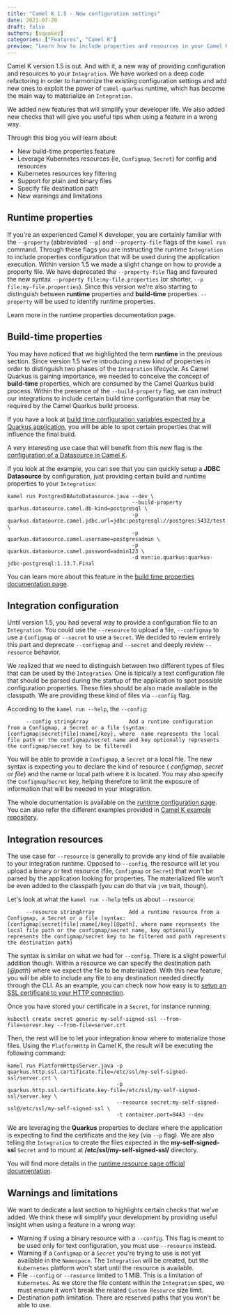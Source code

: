 ```yaml
---
title: "Camel K 1.5 - New configuration settings"
date: 2021-07-20
draft: false
authors: [squakez]
categories: ["Features", "Camel K"]
preview: "Learn how to include properties and resources in your Camel K integration"
---
```


Camel K version 1.5 is out. And with it, a new way of providing configuration and resources to your `Integration`. We have worked on a deep code refactoring in order to harmonize the existing configuration settings and add new ones to exploit the power of `camel-quarkus` runtime, which has become the main way to materialize an `Integration`.

We added new features that will simplify your developer life. We also added new checks that will give you useful tips when using a feature in a wrong way.

Through this blog you will learn about:

* New build-time properties feature
* Leverage Kubernetes resources (ie, `Configmap`, `Secret`) for config and resources
* Kubernetes resources key filtering
* Support for plain and binary files
* Specify file destination path
* New warnings and limitations

## Runtime properties

If you're an experienced Camel K developer, you are certainly familiar with the `--property` (abbreviated `--p`) and `--property-file` flags of the `kamel run` command. Through these flags you are instructing the runtime `Integration` to include properties configuration that will be used during the application execution. Within version 1.5 we made a slight change on how to provide a property file. We have deprecated the `--property-file` flag and favoured the new syntax `--property file:my-file.properties` (or shorter, `--p file:my-file.properties`).
Since this version we're also starting to distinguish between **runtime** properties and **build-time** properties. `--property` will be used to identify runtime properties.

Learn more in the runtime properties documentation page.

## Build-time properties

You may have noticed that we highlighted the term **runtime** in the previous section. Since version 1.5 we're introducing a new kind of properties in order to distinguish two phases of the `Integration` lifecycle. As Camel Quarkus is gaining importance, we needed to conceive the concept of **build-time** properties, which are consumed by the Camel Quarkus build process. Within the presence of the `--build-property` flag, we can instruct our integrations to include certain build time configuration that may be required by the Camel Quarkus build process.

If you have a look at [build time configuration variables expected by a Quarkus application](https://quarkus.io/guides/config#build-time-configuration), you will be able to spot certain properties that will influence the final build.

A very interesting use case that will benefit from this new flag is the [configuration of a Datasource in Camel K](https://github.com/apache/camel-k/blob/main/examples/databases/PostgresDBAutoDatasource.java).

If you look at the example, you can see that you can quickly setup a **JDBC Datasource** by configuration, just providing certain build and runtime properties to your `Integration`:
```
kamel run PostgresDBAutoDatasource.java --dev \
                                        --build-property quarkus.datasource.camel.db-kind=postgresql \
                                        -p quarkus.datasource.camel.jdbc.url=jdbc:postgresql://postgres:5432/test \
                                        -p quarkus.datasource.camel.username=postgresadmin \
                                        -p quarkus.datasource.camel.password=admin123 \
                                        -d mvn:io.quarkus:quarkus-jdbc-postgresql:1.13.7.Final
```
You can learn more about this feature in the [build time properties documentation page](/camel-k/next/configuration/build-time-properties.html).

## Integration configuration

Until version 1.5, you had several way to provide a configuration file to an `Integration`. You could use the `--resource` to upload a file, `--configmap` to use a `Configmap` or `--secret` to use a `Secret`. We decided to review entirely this part and deprecate `--configmap` and `--secret` and deeply review `--resource` behavior.

We realized that we need to distinguish between two different types of files that can be used by the `Integration`. One is tipically a text configuration file that should be parsed during the startup of the application to spot possible configuration properties. These files should be also made available in the classpath. We are providing these kind of files via `--config` flag.

According to the `kamel run --help`, the `--config`:
```
      --config stringArray             Add a runtime configuration from a Configmap, a Secret or a file (syntax: [configmap|secret|file]:name[/key], where  name represents the local file path or the configmap/secret name and key optionally represents the configmap/secret key to be filtered)
```
You will be able to provide a `Configmap`, a `Secret` or a local file. The new syntax is expecting you to declare the kind of resource ( _configmap_, _secret_ or _file_) and the name or local path where it is located. You may also specify the `Configmap`/`Secret` key, helping therefore to limit the exposure of information that will be needed in your integration.

The whole documentation is available on the [runtime configuration page](/camel-k/next/configuration/runtime-config.html). You can also refer the different examples provided in [Camel K example repository](https://github.com/apache/camel-k/tree/main/examples/user-config).

## Integration resources

The use case for `--resource` is generally to provide any kind of file available to your integration runtime. Opposed to `--config`, the resource will let you upload a binary or text resource (file, `Configmap` or `Secret`) that won't be parsed by the application looking for properties. The materialized file won't be even added to the classpath (you can do that via `jvm` trait, though).

Let's look at what the `kamel run --help` tells us about `--resource`:
```
      --resource stringArray           Add a runtime resource from a Configmap, a Secret or a file (syntax: [configmap|secret|file]:name[/key][@path], where name represents the local file path or the configmap/secret name, key optionally represents the configmap/secret key to be filtered and path represents the destination path)
```
The syntax is similar on what we had for `--config`. There is a slight powerful addition though. Within a resource we can specify the destination path (_@path_) where we expect the file to be materialized. With this new feature, you will be able to include any file to any destination needed directly through the CLI. As an example, you can check now how easy is to [setup an SSL certificate to your HTTP connection](https://github.com/apache/camel-k/blob/main/examples/http/PlatformHttpsServer.java).

Once you have stored your certificate in a `Secret`, for instance running:
```
kubectl create secret generic my-self-signed-ssl --from-file=server.key --from-file=server.crt
```

Then, the rest will be to let your integration know where to materialize those files. Using the `PlatformHttp` in Camel K, the result will be executing the following command:
```
kamel run PlatformHttpsServer.java -p quarkus.http.ssl.certificate.file=/etc/ssl/my-self-signed-ssl/server.crt \
                                   -p quarkus.http.ssl.certificate.key-file=/etc/ssl/my-self-signed-ssl/server.key \
                                   --resource secret:my-self-signed-ssl@/etc/ssl/my-self-signed-ssl \
                                   -t container.port=8443 --dev
```

We are leveraging the **Quarkus** properties to declare where the application is expecting to find the certificate and the key (via `--p` flag). We are also telling the `Integration` to create the files expected in the __my-self-signed-ssl__ `Secret` and to mount at __/etc/ssl/my-self-signed-ssl/__ directory.

You will find more details in the [runtime resource page official documentation](/camel-k/next/configuration/runtime-resources.html).

## Warnings and limitations

We want to dedicate a last section to highlights certain checks that we've added. We think these will simplify your development by providing useful insight when using a feature in a wrong way:

* Warning if using a binary resource with a `--config`. This flag is meant to be used only for text configuration, you must use `--resource` instead.
* Warning if a `Configmap` or a `Secret` you're trying to use is not yet available in the `Namespace`. The `Integration` will be created, but the `Kubernetes` platform won't start until the resource is available.
* File `--config` or `--resource` limited to 1 MiB. This is a limitation of `Kubernetes`. As we store the file content within the `Integration`
 spec, we must ensure it won't break the related `Custom Resource` size limit.
* Destination path limitation. There are reserved paths that you won't be able to use.
